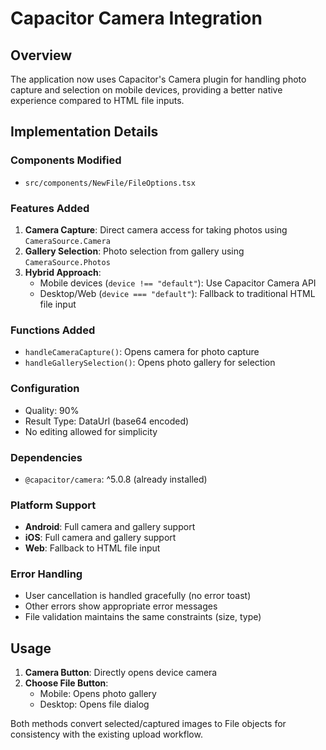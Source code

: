 # Capacitor Camera Integration

## Overview

The application now uses Capacitor's Camera plugin for handling photo capture and selection on mobile devices, providing a better native experience compared to HTML file inputs.

## Implementation Details

### Components Modified

- `src/components/NewFile/FileOptions.tsx`

### Features Added

1. **Camera Capture**: Direct camera access for taking photos using `CameraSource.Camera`
2. **Gallery Selection**: Photo selection from gallery using `CameraSource.Photos`
3. **Hybrid Approach**:
   - Mobile devices (`device !== "default"`): Use Capacitor Camera API
   - Desktop/Web (`device === "default"`): Fallback to traditional HTML file input

### Functions Added

- `handleCameraCapture()`: Opens camera for photo capture
- `handleGallerySelection()`: Opens photo gallery for selection

### Configuration

- Quality: 90%
- Result Type: DataUrl (base64 encoded)
- No editing allowed for simplicity

### Dependencies

- `@capacitor/camera`: ^5.0.8 (already installed)

### Platform Support

- **Android**: Full camera and gallery support
- **iOS**: Full camera and gallery support
- **Web**: Fallback to HTML file input

### Error Handling

- User cancellation is handled gracefully (no error toast)
- Other errors show appropriate error messages
- File validation maintains the same constraints (size, type)

## Usage

1. **Camera Button**: Directly opens device camera
2. **Choose File Button**:
   - Mobile: Opens photo gallery
   - Desktop: Opens file dialog

Both methods convert selected/captured images to File objects for consistency with the existing upload workflow.
